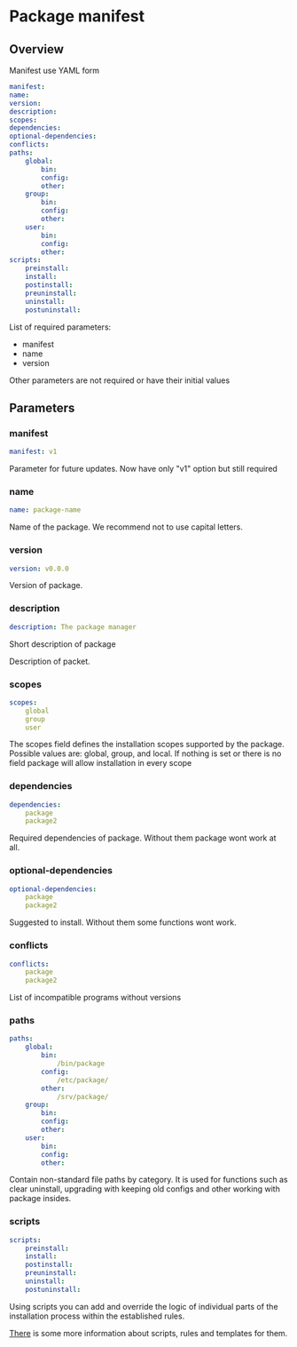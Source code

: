 # Package manifest

## Overview

Manifest use YAML form

``` yaml
manifest:
name:
version:
description:
scopes:
dependencies:
optional-dependencies:
conflicts:
paths:
    global:
        bin:
        config:
        other:
    group:
        bin:
        config:
        other:
    user:
        bin:
        config:
        other:
scripts:
    preinstall:
    install:
    postinstall:
    preuninstall:
    uninstall:
    postuninstall:
```

List of required parameters:
- manifest
- name
- version

Other parameters are not required or have their initial values

## Parameters

### manifest

``` yaml
manifest: v1
```

Parameter for future updates. Now have only "v1" option but still required


### name

``` yaml
name: package-name
```

Name of the package. We recommend not to use capital letters.


### version

``` yaml
version: v0.0.0
```

Version of package. 

### description

``` yaml
description: The package manager
```

Short description of package

Description of packet.

### scopes
``` yaml
scopes:
    global
    group
    user
```

The scopes field defines the installation scopes supported by the package. Possible values are: global, group, and local. If nothing is set or there is no field package will allow installation in every scope

### dependencies

``` yaml
dependencies:
    package
    package2
```

Required dependencies of package. Without them package wont work at all.

### optional-dependencies

``` yaml
optional-dependencies:
    package
    package2
```

Suggested to install. Without them some functions wont work.

### conflicts

``` yaml
conflicts:
    package
    package2
```

List of incompatible programs without versions

### paths

``` yaml
paths:
    global:
        bin:
            /bin/package
        config:
            /etc/package/
        other:
            /srv/package/
    group:
        bin:
        config:
        other:
    user:
        bin:
        config:
        other:
```

Contain non-standard file paths by category. It is used for functions such as clear uninstall, upgrading with keeping old configs and other working with package insides.

### scripts

``` yaml
scripts:
    preinstall:
    install:
    postinstall:
    preuninstall:
    uninstall:
    postuninstall:
```
Using scripts you can add and override the logic of individual parts of the installation process within the established rules.

[There](scripts.md) is some more information about scripts, rules and templates for them. 
